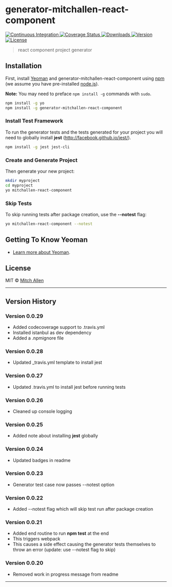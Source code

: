 # generator-mitchallen-react-component

<p align="left">
  <a href="https://travis-ci.org/mitchallen/generator-mitchallen-react-component">
    <img src="https://img.shields.io/travis/mitchallen/generator-mitchallen-react-component.svg?style=flat-square" alt="Continuous Integration">
  </a>
  <a href="https://codecov.io/gh/mitchallen/generator-mitchallen-react-component">
    <img src="https://codecov.io/gh/mitchallen/generator-mitchallen-react-component/branch/master/graph/badge.svg" alt="Coverage Status">
  </a>
  <a href="https://npmjs.org/package/generator-mitchallen-react-component">
    <img src="http://img.shields.io/npm/dt/generator-mitchallen-react-component.svg?style=flat-square" alt="Downloads">
  </a>
  <a href="https://npmjs.org/package/generator-mitchallen-react-component">
    <img src="http://img.shields.io/npm/v/generator-mitchallen-react-component.svg?style=flat-square" alt="Version">
  </a>
  <a href="https://npmjs.com/package/generator-mitchallen-react-component">
    <img src="https://img.shields.io/github/license/mitchallen/generator-mitchallen-react-component.svg" alt="License"></a>
  </a>
</p>


> react component project generator

## Installation

First, install [Yeoman](http://yeoman.io) and generator-mitchallen-react-component using [npm](https://www.npmjs.com/) (we assume you have pre-installed [node.js](https://nodejs.org/)).

__Note:__ You may need to preface ```npm install -g``` commands with ```sudo```.

```bash
npm install -g yo
npm install -g generator-mitchallen-react-component
```

### Install Test Framework

To run the generator tests and the tests generated for your project you will need to globally install __jest__ (http://facebook.github.io/jest/).

```bash
npm install -g jest jest-cli
```

### Create and Generate Project

Then generate your new project:

```bash
mkdir myproject
cd myproject
yo mitchallen-react-component
```

### Skip Tests

To skip running tests after package creation, use the __--notest__ flag:

```bash
yo mitchallen-react-component --notest
```

## Getting To Know Yeoman

 * [Learn more about Yeoman](http://yeoman.io/).

## License

MIT © [Mitch Allen](http://mitchallen.com)
 
* * *

## Version History

### Version 0.0.29

* Added codecoverage support to .travis.yml
* Installed istanbul as dev dependency
* Added a .npmignore file

### Version 0.0.28

* Updated _travis.yml template to install jest

### Version 0.0.27

* Updated .travis.yml to install jest before running tests

### Version 0.0.26

* Cleaned up console logging

### Version 0.0.25

* Added note about installing __jest__ globally

### Version 0.0.24

* Updated badges in readme

### Version 0.0.23

* Generator test case now passes --notest option

### Version 0.0.22

* Added --notest flag which will skip test run after package creation

### Version 0.0.21

* Added end routine to run __npm test__ at the end
 * This triggers webpack
 * This causes a side effect causing the generator tests themselves to throw an error (update: use --notest flag to skip)

### Version 0.0.20

* Removed work in progress message from readme

* * *

